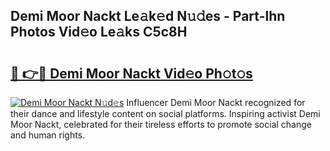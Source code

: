 ## Demi Moor Nackt Le𝚊k𝚎d N𝚞𝚍es - Part-lhn Photos Vid𝚎o Le𝚊ks C5c8H

# <h2><a href="http://fb35baq.evod.top/?m=Demi+Moor+Nackt">🔗 👉🔴 Demi Moor Nackt Vid𝚎o Ph𝚘t𝚘s</a></h2>

[![Demi Moor Nackt N𝚞d𝚎s](https://i.imgur.com/8V9OHl7.gif)](http://fb35baq.evod.top/?m=Demi+Moor+Nackt)
Influencer Demi Moor Nackt recognized for their dance and lifestyle content on social platforms. Inspiring activist Demi Moor Nackt, celebrated for their tireless efforts to promote social change and human rights. 
